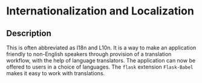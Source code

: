 # Internationalization and Localization
## Description
This is often abbreviated as I18n and L10n. It is a way to make an application friendly to non-English speakers through provision of a translation workflow, with the help of language translators. The application can now be offered to users in a choice of languages.
The ``flask`` extension ``Flask-Babel`` makes it easy to work with translations.